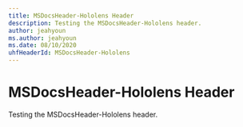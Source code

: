 ```yaml
---
title: MSDocsHeader-Hololens Header
description: Testing the MSDocsHeader-Hololens header.
author: jeahyoun
ms.author: jeahyoun
ms.date: 08/10/2020
uhfHeaderId: MSDocsHeader-Hololens
---
```


# MSDocsHeader-Hololens Header

Testing the MSDocsHeader-Hololens header.
